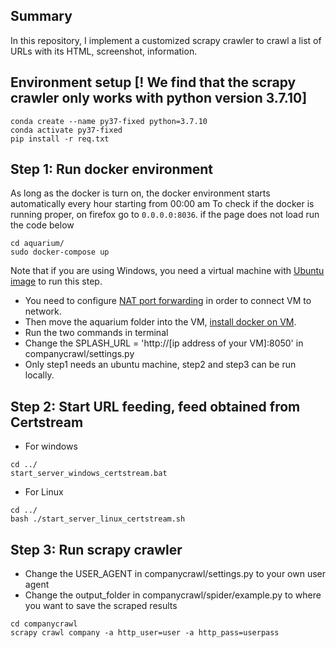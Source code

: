## Summary
In this repository, I implement a customized scrapy crawler to crawl a list of URLs with its HTML, screenshot, information.

## Environment setup [! We find that the scrapy crawler only works with python version 3.7.10]
```
conda create --name py37-fixed python=3.7.10
conda activate py37-fixed
pip install -r req.txt
```

## Step 1: Run docker environment
As long as the docker is turn on, the docker environment starts automatically every hour starting from 00:00 am
To check if the docker is running proper, on firefox go to `0.0.0.0:8036`. if the page does not load run the code below
```
cd aquarium/
sudo docker-compose up
```
Note that if you are using Windows, you need a virtual machine with [Ubuntu image](https://techloudgeek.com/download/image/?link=https://dlhzub60.linuxvmimages.com/) to run this step. 
- You need to configure [NAT port forwarding](https://www.virten.net/2013/03/how-to-setup-port-forwarding-in-vmware-workstation-9/) in order to connect VM to network.
- Then move the aquarium folder into the VM, [install docker on VM](https://docs.docker.com/engine/install/ubuntu/).
- Run the two commands in terminal
- Change the SPLASH_URL = 'http://[ip address of your VM]:8050' in companycrawl/settings.py 
- Only step1 needs an ubuntu machine, step2 and step3 can be run locally.

## Step 2: Start URL feeding, feed obtained from Certstream
- For windows
```
cd ../
start_server_windows_certstream.bat
```
- For Linux
```
cd ../
bash ./start_server_linux_certstream.sh
```
## Step 3: Run scrapy crawler
- Change the USER_AGENT in companycrawl/settings.py to your own user agent
- Change the output_folder in companycrawl/spider/example.py to where you want to save the scraped results
```
cd companycrawl
scrapy crawl company -a http_user=user -a http_pass=userpass
```